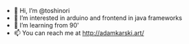 - 👋 Hi, I’m @toshinori
- 👀 I’m interested in arduino and frontend in java frameworks
- 🌱 I’m learning from 90' 
- 📫 You can reach me at http://adamkarski.art/

<!---
toshinori8/toshinori8 is a ✨ special ✨ repository because its `README.md` (this file) appears on your GitHub profile.
You can click the Preview link to take a look at your changes.
--->
